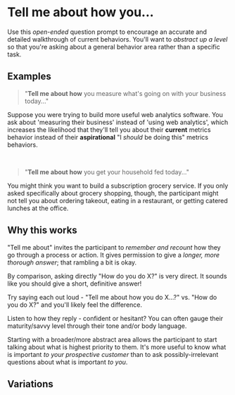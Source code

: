 # Tell me about how you...
Use this *open-ended* question prompt to encourage an accurate and detailed walkthrough of current behaviors.  You'll want to *abstract up a level* so that you're asking about a general behavior area rather than a specific task.

## Examples

 > "**Tell me about how** you measure what's going on with your business today..."
 
Suppose you were trying to build more useful web analytics software.  You ask about 'measuring their business' instead of 'using web analytics', which increases the likelihood that they'll tell you about their **current** metrics behavior instead of their **aspirational** "I _should_ be doing this" metrics behaviors.
  
<br>

> "**Tell me about how** you get your household fed today..."

You might think you want to build a subscription grocery service.  If you only asked specifically about grocery shopping, though, the participant might not tell you about ordering takeout, eating in a restaurant, or getting catered lunches at the office.




## Why this works
"Tell me about" invites the participant to *remember and recount* how they go through a process or action.  It gives permission to give a *longer, more thorough answer*; that rambling a bit is okay.

By comparison, asking directly "How do you do X?" is very direct. It sounds like you should give a short, definitive answer!  

Try saying each out loud - "Tell me about how you do X...?" vs. "How do you do X?" and you'll likely feel the difference.

Listen to how they reply - confident or hesitant?  You can often gauge their maturity/savvy level through their tone and/or body language.

Starting with a broader/more abstract area allows the participant to start talking about what is highest priority to them. It's more useful to know what is important *to your prospective customer* than to ask possibly-irrelevant questions about what is important *to you*.

## Variations

